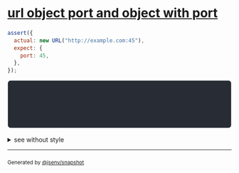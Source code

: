 # [url object port and object with port](../../url.test.js#L171)

```js
assert({
  actual: new URL("http://example.com:45"),
  expect: {
    port: 45,
  },
});
```

![img](throw.svg)

<details>
  <summary>see without style</summary>

```console
AssertionError: actual and expect are different

actual: URL("http://example.com:45/")
expect: {
  port: 45,
}
```

</details>

---
<sub>
  Generated by <a href="https://github.com/jsenv/core/tree/main/packages/independent/snapshot">@jsenv/snapshot</a>
</sub>